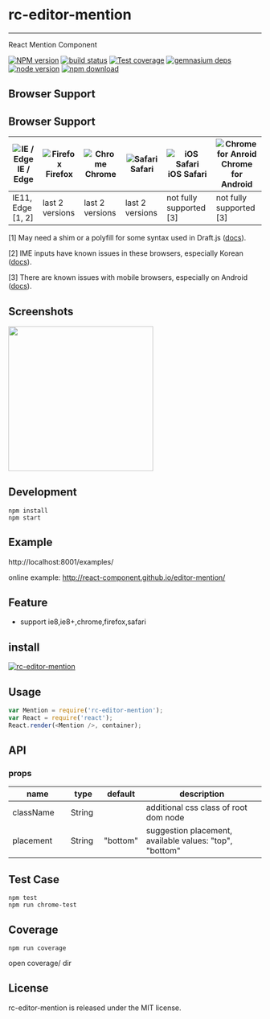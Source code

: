 # rc-editor-mention
---

React Mention Component


[![NPM version][npm-image]][npm-url]
[![build status][travis-image]][travis-url]
[![Test coverage][coveralls-image]][coveralls-url]
[![gemnasium deps][gemnasium-image]][gemnasium-url]
[![node version][node-image]][node-url]
[![npm download][download-image]][download-url]

[npm-image]: http://img.shields.io/npm/v/rc-editor-mention.svg?style=flat-square
[npm-url]: http://npmjs.org/package/rc-editor-mention
[travis-image]: https://img.shields.io/travis/react-component/editor-mention.svg?style=flat-square
[travis-url]: https://travis-ci.org/react-component/editor-mention
[coveralls-image]: https://img.shields.io/coveralls/react-component/editor-mention.svg?style=flat-square
[coveralls-url]: https://coveralls.io/r/react-component/editor-mention?branch=master
[gemnasium-image]: http://img.shields.io/gemnasium/react-component/editor-mention.svg?style=flat-square
[gemnasium-url]: https://gemnasium.com/react-component/editor-mention
[node-image]: https://img.shields.io/badge/node.js-%3E=_0.10-green.svg?style=flat-square
[node-url]: http://nodejs.org/download/
[download-image]: https://img.shields.io/npm/dm/rc-editor-mention.svg?style=flat-square
[download-url]: https://npmjs.org/package/rc-editor-mention


## Browser Support
## Browser Support

| ![IE / Edge](https://raw.githubusercontent.com/godban/browsers-support-badges/master/src/images/edge.png) <br /> IE / Edge | ![Firefox](https://raw.githubusercontent.com/godban/browsers-support-badges/master/src/images/firefox.png) <br /> Firefox | ![Chrome](https://raw.githubusercontent.com/godban/browsers-support-badges/master/src/images/chrome.png) <br /> Chrome | ![Safari](https://raw.githubusercontent.com/godban/browsers-support-badges/master/src/images/safari.png ) <br /> Safari | ![iOS Safari](https://raw.githubusercontent.com/godban/browsers-support-badges/master/src/images/safari-ios.png) <br />iOS Safari | ![Chrome for Anroid](https://raw.githubusercontent.com/godban/browsers-support-badges/master/src/images/chrome-android.png) <br/> Chrome for Android |
| --------- | --------- | --------- | --------- | --------- | --------- |
| IE11, Edge [1, 2]| last 2 versions| last 2 versions| last 2 versions| not fully supported [3] | not fully supported [3]

[1] May need a shim or a polyfill for some syntax used in Draft.js ([docs](https://draftjs.org/docs/advanced-topics-issues-and-pitfalls.html#polyfills)). 

[2] IME inputs have known issues in these browsers, especially Korean ([docs](https://draftjs.org/docs/advanced-topics-issues-and-pitfalls.html#ime-and-internet-explorer)).

[3] There are known issues with mobile browsers, especially on Android ([docs](https://draftjs.org/docs/advanced-topics-issues-and-pitfalls.html#mobile-not-yet-supported)).


## Screenshots

<img src="" width="288"/>


## Development

```
npm install
npm start
```

## Example

http://localhost:8001/examples/


online example: http://react-component.github.io/editor-mention/


## Feature

* support ie8,ie8+,chrome,firefox,safari


## install


[![rc-editor-mention](https://nodei.co/npm/rc-editor-mention.png)](https://npmjs.org/package/rc-editor-mention)


## Usage

```js
var Mention = require('rc-editor-mention');
var React = require('react');
React.render(<Mention />, container);
```

## API

### props

<table class="table table-bordered table-striped">
    <thead>
    <tr>
        <th style="width: 100px;">name</th>
        <th style="width: 50px;">type</th>
        <th style="width: 50px;">default</th>
        <th>description</th>
    </tr>
    </thead>
    <tbody>
        <tr>
          <td>className</td>
          <td>String</td>
          <td></td>
          <td>additional css class of root dom node</td>
        </tr>
        <tr>
          <td>placement</td>
          <td>String</td>
          <td>"bottom"</td>
          <td>suggestion placement, available values: "top", "bottom"</td>
        </tr>
    </tbody>
</table>


## Test Case

```
npm test
npm run chrome-test
```

## Coverage

```
npm run coverage
```

open coverage/ dir

## License

rc-editor-mention is released under the MIT license.
